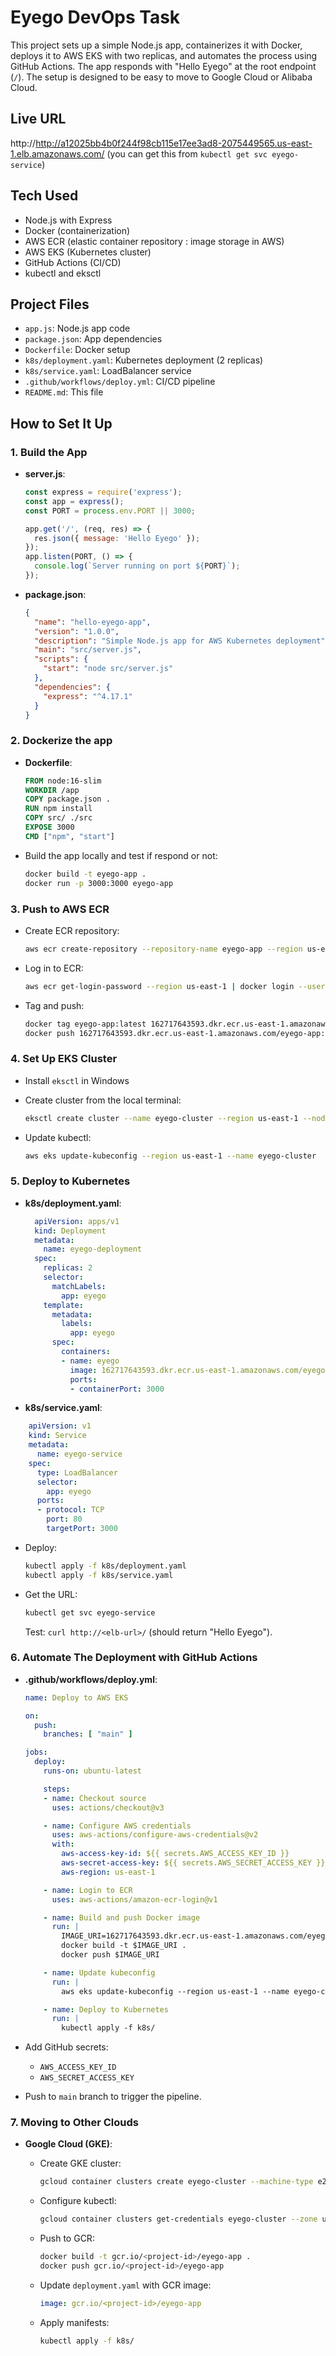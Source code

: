 
# Eyego DevOps Task

This project sets up a simple Node.js app, containerizes it with Docker, deploys it to AWS EKS with two replicas, and automates the process using GitHub Actions. The app responds with "Hello Eyego" at the root endpoint (`/`). The setup is designed to be easy to move to Google Cloud or Alibaba Cloud.

## Live URL
http://http://a12025bb4b0f244f98cb115e17ee3ad8-2075449565.us-east-1.elb.amazonaws.com/ 
(you can get this from `kubectl get svc eyego-service`)

## Tech Used
- Node.js with Express
- Docker (containerization)
- AWS ECR (elastic container repository : image storage in AWS)
- AWS EKS (Kubernetes cluster)
- GitHub Actions (CI/CD)
- kubectl and eksctl

## Project Files
- `app.js`: Node.js app code
- `package.json`: App dependencies
- `Dockerfile`: Docker setup
- `k8s/deployment.yaml`: Kubernetes deployment (2 replicas)
- `k8s/service.yaml`: LoadBalancer service
- `.github/workflows/deploy.yml`: CI/CD pipeline
- `README.md`: This file 

## How to Set It Up

### 1. Build the App
- **server.js**:
  ```javascript
  const express = require('express');
  const app = express();
  const PORT = process.env.PORT || 3000;
  
  app.get('/', (req, res) => {  
    res.json({ message: 'Hello Eyego' });
  });
  app.listen(PORT, () => {
    console.log(`Server running on port ${PORT}`);
  });
  ```

- **package.json**:
  ```json
  {
    "name": "hello-eyego-app",
    "version": "1.0.0",
    "description": "Simple Node.js app for AWS Kubernetes deployment",
    "main": "src/server.js",
    "scripts": {
      "start": "node src/server.js"
    },
    "dependencies": {
      "express": "^4.17.1"
    }
  }
  ```

### 2. Dockerize the app
- **Dockerfile**:
  ```dockerfile
  FROM node:16-slim
  WORKDIR /app
  COPY package.json .
  RUN npm install
  COPY src/ ./src
  EXPOSE 3000
  CMD ["npm", "start"]    
  ```

- Build the app locally and test if respond or not:
  ```bash
  docker build -t eyego-app .
  docker run -p 3000:3000 eyego-app
  ```

### 3. Push to AWS ECR
- Create ECR repository:
  ```bash
  aws ecr create-repository --repository-name eyego-app --region us-east-1
  ```
- Log in to ECR:
  ```bash
  aws ecr get-login-password --region us-east-1 | docker login --username AWS --password-stdin 162717643593.dkr.ecr.us-east-1.amazonaws.com
  ```
- Tag and push:
  ```bash
  docker tag eyego-app:latest 162717643593.dkr.ecr.us-east-1.amazonaws.com/eyego-app:latest
  docker push 162717643593.dkr.ecr.us-east-1.amazonaws.com/eyego-app:latest
  ```

### 4. Set Up EKS Cluster

- Install `eksctl` in Windows 

- Create cluster from the local terminal:
  ```bash
  eksctl create cluster --name eyego-cluster --region us-east-1 --nodes 2 --node-type t2.micro
  ```
- Update kubectl:
  ```bash
  aws eks update-kubeconfig --region us-east-1 --name eyego-cluster
  ```

### 5. Deploy to Kubernetes

- **k8s/deployment.yaml**:
  ```yaml
    apiVersion: apps/v1
    kind: Deployment
    metadata:
      name: eyego-deployment
    spec:
      replicas: 2
      selector:
        matchLabels:
          app: eyego
      template:
        metadata:
          labels:
            app: eyego
        spec:
          containers:
          - name: eyego
            image: 162717643593.dkr.ecr.us-east-1.amazonaws.com/eyego-app:latest
            ports:
            - containerPort: 3000
  ```

- **k8s/service.yaml**:
```yaml
    apiVersion: v1
    kind: Service
    metadata:
      name: eyego-service
    spec:
      type: LoadBalancer
      selector:
        app: eyego
      ports:
      - protocol: TCP
        port: 80
        targetPort: 3000
```

- Deploy:
  ```bash
  kubectl apply -f k8s/deployment.yaml
  kubectl apply -f k8s/service.yaml
  ```

- Get the URL:
  ```bash
  kubectl get svc eyego-service
  ```
  Test: `curl http://<elb-url>/` (should return "Hello Eyego").

### 6. Automate The Deployment with GitHub Actions
- **.github/workflows/deploy.yml**:
  ```yaml
  name: Deploy to AWS EKS

  on:
    push:
      branches: [ "main" ]

  jobs:
    deploy:
      runs-on: ubuntu-latest

      steps:
      - name: Checkout source
        uses: actions/checkout@v3

      - name: Configure AWS credentials
        uses: aws-actions/configure-aws-credentials@v2
        with:
          aws-access-key-id: ${{ secrets.AWS_ACCESS_KEY_ID }}
          aws-secret-access-key: ${{ secrets.AWS_SECRET_ACCESS_KEY }}
          aws-region: us-east-1

      - name: Login to ECR
        uses: aws-actions/amazon-ecr-login@v1

      - name: Build and push Docker image
        run: |
          IMAGE_URI=162717643593.dkr.ecr.us-east-1.amazonaws.com/eyego-app:latest
          docker build -t $IMAGE_URI .
          docker push $IMAGE_URI

      - name: Update kubeconfig
        run: |
          aws eks update-kubeconfig --region us-east-1 --name eyego-cluster

      - name: Deploy to Kubernetes
        run: |
          kubectl apply -f k8s/
  ```

- Add GitHub secrets:
  - `AWS_ACCESS_KEY_ID`
  - `AWS_SECRET_ACCESS_KEY`

- Push to `main` branch to trigger the pipeline.

### 7. Moving to Other Clouds
- **Google Cloud (GKE)**:

  - Create GKE cluster: 
    ```bash
    gcloud container clusters create eyego-cluster --machine-type e2-micro --num-nodes 2
    ```
  - Configure kubectl: 
    ```bash
    gcloud container clusters get-credentials eyego-cluster --zone us-central1-a
    ```
  - Push to GCR: 
    ```bash
    docker build -t gcr.io/<project-id>/eyego-app .
    docker push gcr.io/<project-id>/eyego-app
    ```
  - Update `deployment.yaml` with GCR image:
    ```yaml
    image: gcr.io/<project-id>/eyego-app
    ```
  - Apply manifests: 
    ```bash
    kubectl apply -f k8s/
    ```
